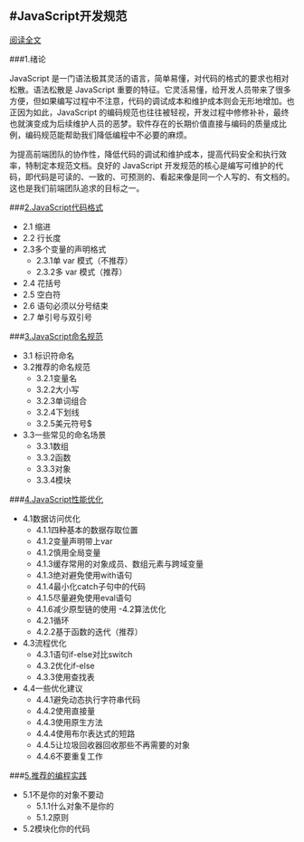 ﻿
#JavaScript开发规范
---------------------------------------------------------------

[阅读全文](?dir=./chapters/&file=1,2,3,4,5)


###1.绪论

JavaScript 是一门语法极其灵活的语言，简单易懂，对代码的格式的要求也相对松散。语法松散是 JavaScript 重要的特征。它灵活易懂，给开发人员带来了很多方便，但如果编写过程中不注意，代码的调试成本和维护成本则会无形地增加。也正因为如此，JavaScript  的编码规范也往往被轻视，开发过程中修修补补，最终也就演变成为后续维护人员的恶梦。软件存在的长期价值直接与编码的质量成比例，编码规范能帮助我们降低编程中不必要的麻烦。

为提高前端团队的协作性，降低代码的调试和维护成本，提高代码安全和执行效率，特制定本规范文档。良好的 JavaScript 开发规范的核心是编写可维护的代码，即代码是可读的、一致的、可预测的、看起来像是同一个人写的、有文档的。这也是我们前端团队追求的目标之一。




###[2.JavaScript代码格式](?file=./chapters/2.md)
- 2.1 缩进
- 2.2 行长度
- 2.3多个变量的声明格式
   - 2.3.1单 var 模式（不推荐）
   - 2.3.2多 var 模式（推荐）
- 2.4 花括号
- 2.5 空白符
- 2.6 语句必须以分号结束
- 2.7 单引号与双引号

###[3.JavaScript命名规范](?file=./chapters/3.md)
- 3.1 标识符命名
- 3.2推荐的命名规范
   - 3.2.1变量名
   - 3.2.2大小写
   - 3.2.3单词组合
   - 3.2.4下划线
   - 3.2.5美元符号$
- 3.3一些常见的命名场景
   - 3.3.1数组
   - 3.3.2函数
   - 3.3.3对象
   - 3.3.4模块

###[4.JavaScript性能优化](?file=./chapters/4.md)
- 4.1数据访问优化
   - 4.1.1四种基本的数据存取位置
   - 4.1.2变量声明带上var
   - 4.1.2慎用全局变量
   - 4.1.3缓存常用的对象成员、数组元素与跨域变量
   - 4.1.3绝对避免使用with语句
   - 4.1.4最小化catch子句中的代码
   - 4.1.5尽量避免使用eval语句
   - 4.1.6减少原型链的使用
-4.2算法优化
   - 4.2.1循环
   - 4.2.2基于函数的迭代（推荐）
- 4.3流程优化
   - 4.3.1语句if-else对比switch
   - 4.3.2优化if-else
   - 4.3.3使用查找表
- 4.4一些优化建议
   - 4.4.1避免动态执行字符串代码
   - 4.4.2使用直接量
   - 4.4.3使用原生方法
   - 4.4.4使用布尔表达式的短路
   - 4.4.5让垃圾回收器回收那些不再需要的对象
   - 4.4.6不要重复工作

###[5.推荐的编程实践](?file=./chapters/5.md)
- 5.1不是你的对象不要动
   - 5.1.1什么对象不是你的
   - 5.1.2原则
- 5.2模块化你的代码

